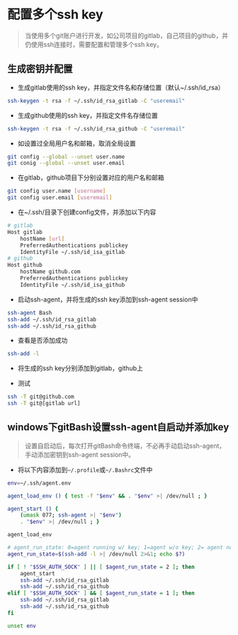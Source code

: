 # 配置多个ssh key

> 当使用多个git账户进行开发，如公司项目的gitlab，自己项目的github，并仍使用ssh连接时，需要配置和管理多个ssh key。 

## 生成密钥并配置

- 生成gitlab使用的ssh key，并指定文件名和存储位置（默认~/.ssh/id_rsa）

```Bash
ssh-keygen -t rsa -f ~/.ssh/id_rsa_gitlab -C "useremail"
```

- 生成github使用的ssh key，并指定文件名存储位置

```Bash
ssh-keygen -t rsa -f ~/.ssh/id_rsa_github -C "useremail"
```

- 如设置过全局用户名和邮箱，取消全局设置

```Bash
git config --global --unset user.name
git conig --global --unset user.email
```

- 在gitlab，github项目下分别设置对应的用户名和邮箱

```Bash
git config user.name [username] 
git config user.email [useremail]
```

- 在~/.ssh/目录下创建config文件，并添加以下内容

```Bash
# gitlab
Host gitlab
    hostName [url]
    PreferredAuthentications publickey
    IdentityFile ~/.ssh/id_isa_gitlab
# github
Host github 
    hostName github.com 
    PreferredAuthentications publickey
    IdentityFile ~/.ssh/id_isa_github
```

- 启动ssh-agent，并将生成的ssh key添加到ssh-agent session中

```Bash
ssh-agent Bash
ssh-add ~/.ssh/id_rsa_gitlab
ssh-add ~/.ssh/id_rsa_github
```

- 查看是否添加成功

```Bash
ssh-add -l
```

- 将生成的ssh key分别添加到gitlab，github上

- 测试

```Bash
ssh -T git@github.com
ssh -T git@[gitlab url]
```

## windows下gitBash设置ssh-agent自启动并添加key

> 设置自启动后，每次打开gitBash命令终端，不必再手动启动ssh-agent，手动添加密钥到ssh-agent session中。

- 将以下内容添加到``~/.profile``或``~/.Bashrc``文件中

```Bash
env=~/.ssh/agent.env

agent_load_env () { test -f "$env" && . "$env" >| /dev/null ; }

agent_start () {
    (umask 077; ssh-agent >| "$env")
    . "$env" >| /dev/null ; }

agent_load_env

# agent_run_state: 0=agent running w/ key; 1=agent w/o key; 2= agent not running
agent_run_state=$(ssh-add -l >| /dev/null 2>&1; echo $?)

if [ ! "$SSH_AUTH_SOCK" ] || [ $agent_run_state = 2 ]; then
    agent_start
    ssh-add ~/.ssh/id_rsa_gitlab
    ssh-add ~/.ssh/id_rsa_github
elif [ "$SSH_AUTH_SOCK" ] && [ $agent_run_state = 1 ]; then
    ssh-add ~/.ssh/id_rsa_gitlab
    ssh-add ~/.ssh/id_rsa_github
fi

unset env
```
